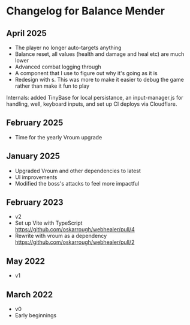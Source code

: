 # Changelog for Balance Mender

## April 2025

- The player no longer auto-targets anything
- Balance reset, all values (health  and damage and heal etc) are much lower
- Advanced combat logging through <combat-log-viewer > 
- A <balance-monitor> component that I use to figure out why it's going as it is
- Redesign with <floating-panel>s. This was more to make it easier to debug the game rather than make it fun to play

Internals: added TinyBase for local persistance, an input-manager.js for handling, well, keyboard inputs, and set up CI deploys via Cloudflare.

## February 2025

- Time for the yearly Vroum upgrade

## January 2025

- Upgraded Vroum and other dependencies to latest
- UI improvements
- Modified the boss's attacks to feel more impactful

## February 2023

- v2
- Set up Vite with TypeScript https://github.com/oskarrough/webhealer/pull/4
- Rewrite with vroum as a dependency https://github.com/oskarrough/webhealer/pull/2

## May 2022

- v1

## March 2022

- v0
- Early beginnings
